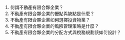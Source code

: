 

1. 何謂不動產有限合夥企業？
2. 不動產有限合夥企業的優點與缺點是什麼？
3. 不動產有限合夥企業如何選擇投資物業？
4. 不動產有限合夥企業的風險管理策略是什麼？
5. 不動產有限合夥企業的分配方式與稅務規劃該如何設計？